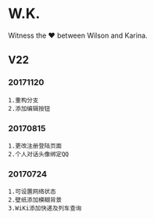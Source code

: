 # W.K.  
Witness the ❤ between Wilson and Karina.  
## V22 
 ### 20171120  
```
1.重构分支  
2.添加编辑按钮  
```
### 20170815  
```
1.更改注册登陆页面  
2.个人对话头像绑定QQ  
```
### 20170724  
```
1.可设置网络状态  
2.壁纸添加模糊背景  
3.WiKi添加快递及列车查询  
```

